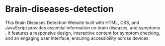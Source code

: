 # Brain-diseases-detection
This Brain Diseases Detection Website built with HTML, CSS, and JavaScript provides essential information on brain diseases,  and symptoms . It features a responsive design, interactive content for symptom checking, and an engaging user interface, ensuring accessibility across devices.
